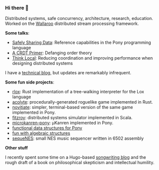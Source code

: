 ### Hi there 👋

Distributed systems, safe concurrency, architecture, research, education. Worked on the [Wallaroo](https://github.com/WallarooLabs/wally) distributed stream processing framework.

__Some talks__:
* [Safely Sharing Data](https://www.youtube.com/watch?v=u1JfYa413fY): Reference capabilities in the Pony programming language
* [A CRDT Primer](https://www.youtube.com/watch?v=OOlnp2bZVRs): Defanging order theory
* [Think Local](https://talks.codemotion.com/think-local-reducing-coordination-and-im): Reducing coordination and improving performance when designing distributed systems

I have a [technical blog](http://jtfmumm.com/blog), but updates are remarkably infrequent.

__Some fun side projects__:
* [rlox](https://github.com/jtfmumm/rlox): Rust implementation of a tree-walking interpreter for the Lox language
* [acolyte](https://github.com/jtfmumm/acolyte): procedurally-generated roguelike game implemented in Rust.
* [novitiate](https://github.com/jtfmumm/novitiate): simpler, terminal-based version of the same game implemented in Pony.
* [fitzroy](https://github.com/jtfmumm/fitzroy): distributed systems simulator implemented in Scala.
* [microkanren-pony](https://github.com/jtfmumm/microkanren-pony): μKanren implemented in Pony.
* [functional data structures for Pony](https://github.com/jtfmumm/pony-functional-data)
* [fun with algebraic structures](https://github.com/jtfmumm/algebraic-structures)
* [sequeNES](https://github.com/jtfmumm/sequeNES): small NES music sequencer written in 6502 assembly

__Other stuff__

I recently spent some time on a Hugo-based [songwriting blog](https://organizingsound.com) and the rough draft of a book on philosophical skepticism and intellectual humility.
